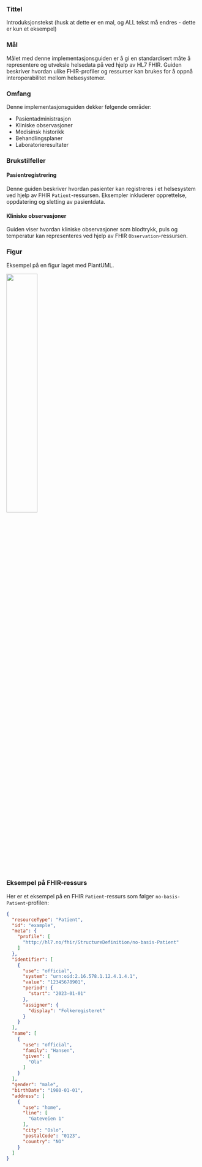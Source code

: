 ### Tittel

Introduksjonstekst (husk at dette er en mal, og ALL tekst må endres - dette er kun et eksempel)

### Mål

Målet med denne implementasjonsguiden er å gi en standardisert måte å representere og utveksle helsedata på ved hjelp av HL7 FHIR. Guiden beskriver hvordan ulike FHIR-profiler og ressurser kan brukes for å oppnå interoperabilitet mellom helsesystemer.

### Omfang

Denne implementasjonsguiden dekker følgende områder:
- Pasientadministrasjon
- Kliniske observasjoner
- Medisinsk historikk
- Behandlingsplaner
- Laboratorieresultater

### Brukstilfeller

#### Pasientregistrering
Denne guiden beskriver hvordan pasienter kan registreres i et helsesystem ved hjelp av FHIR `Patient`-ressursen. Eksempler inkluderer opprettelse, oppdatering og sletting av pasientdata.

#### Kliniske observasjoner
Guiden viser hvordan kliniske observasjoner som blodtrykk, puls og temperatur kan representeres ved hjelp av FHIR `Observation`-ressursen.

### Figur

Eksempel på en figur laget med PlantUML.

<img src="test.svg" width="40%" />

### Eksempel på FHIR-ressurs

Her er et eksempel på en FHIR `Patient`-ressurs som følger `no-basis-Patient`-profilen:

```json
{
  "resourceType": "Patient",
  "id": "example",
  "meta": {
    "profile": [
      "http://hl7.no/fhir/StructureDefinition/no-basis-Patient"
    ]
  },
  "identifier": [
    {
      "use": "official",
      "system": "urn:oid:2.16.578.1.12.4.1.4.1",
      "value": "12345678901",
      "period": {
        "start": "2023-01-01"
      },
      "assigner": {
        "display": "Folkeregisteret"
      }
    }
  ],
  "name": [
    {
      "use": "official",
      "family": "Hansen",
      "given": [
        "Ola"
      ]
    }
  ],
  "gender": "male",
  "birthDate": "1980-01-01",
  "address": [
    {
      "use": "home",
      "line": [
        "Gateveien 1"
      ],
      "city": "Oslo",
      "postalCode": "0123",
      "country": "NO"
    }
  ]
}
```
